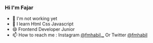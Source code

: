 ### Hi I'm Fajar

- 🔭 I'm not working yet
- 🌱 I learn Html Css Javascript 
- 😄 Frontend Developer Junior
- 📫 How to reach me : Instagram [@fmhabil._](https://www.instagram.com/fmhabil._/) Or Twitter [@fmhabil](https://twitter.com/fmhabil)
